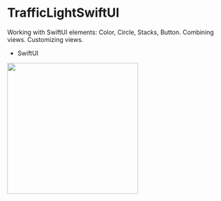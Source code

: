 # TrafficLightSwiftUI

Working with SwiftUI elements: Color, Circle, Stacks, Button. Combining views. Customizing views.

* SwiftUI

<img src="https://github.com/repakuku/TrafficLightSwiftUI/assets/43852158/7dcee222-ad20-4fac-b260-d61e53b0a57d" width="300">
